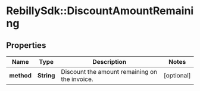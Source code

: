 # RebillySdk::DiscountAmountRemaining

## Properties
Name | Type | Description | Notes
------------ | ------------- | ------------- | -------------
**method** | **String** | Discount the amount remaining on the invoice. | [optional] 

